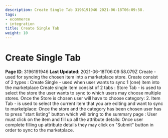 ```yaml
---
description: Create Single Tab 3196191946 2021-06-18T06:09:58.
tags:
- ecommerce
- integration
title: Create Single Tab
weight: 10
---
```


# Create Single Tab
**Page ID**: 3196191946
**Last Updated**: 2021-06-18T06:09:58.079Z
Create - used for syncing the chosen item into a marketplace store.  Create consist of 2 types :
Create Single - used when user wants to sync 1 (one) item into the marketplace 
Create single item consist of 2 tabs :
Store Tab - is used to select the store the user wants to sync to which users may choose multiple stores.
Once the Store is chosen user will have to choose category:
2. Item Tab - is used to select the current item that you are editing and want to sync to marketplace:
Once the store and the category has been chosen user has to press "start listing" button which will bring to the summary page :
User must click on the item and fill up all the attribute details:
Once user complete filling up attribute details they may click on "Submit" button in order to sync to the marketplace.